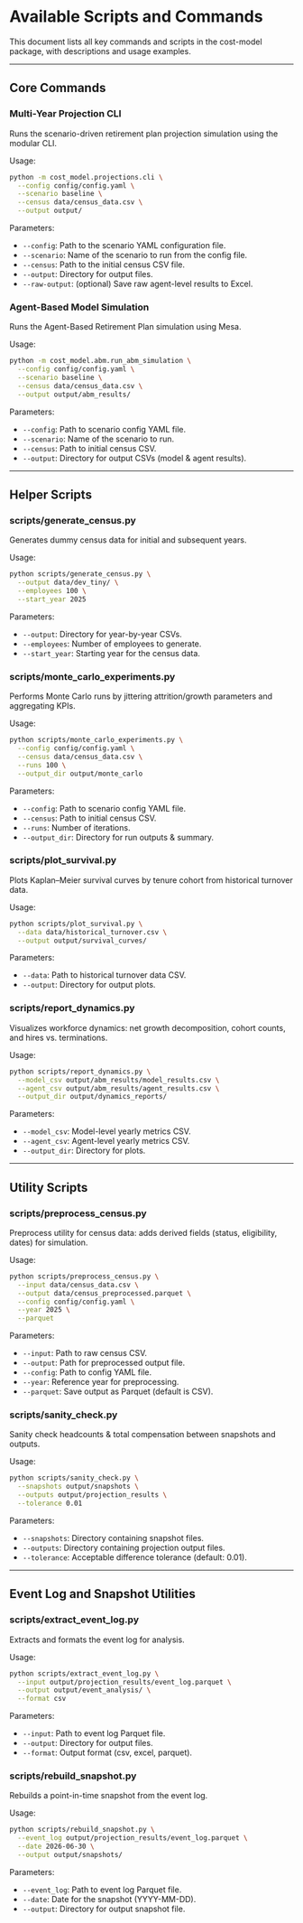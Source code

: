 # Available Scripts and Commands

This document lists all key commands and scripts in the cost-model package, with descriptions and usage examples.

---

## Core Commands

### Multi-Year Projection CLI

Runs the scenario-driven retirement plan projection simulation using the modular CLI.

Usage:
```bash
python -m cost_model.projections.cli \
  --config config/config.yaml \
  --scenario baseline \
  --census data/census_data.csv \
  --output output/
```

Parameters:
- `--config`: Path to the scenario YAML configuration file.
- `--scenario`: Name of the scenario to run from the config file.
- `--census`: Path to the initial census CSV file.
- `--output`: Directory for output files.
- `--raw-output`: (optional) Save raw agent-level results to Excel.

### Agent-Based Model Simulation

Runs the Agent-Based Retirement Plan simulation using Mesa.

Usage:
```bash
python -m cost_model.abm.run_abm_simulation \
  --config config/config.yaml \
  --scenario baseline \
  --census data/census_data.csv \
  --output output/abm_results/
```

Parameters:
- `--config`: Path to scenario config YAML file.
- `--scenario`: Name of the scenario to run.
- `--census`: Path to initial census CSV.
- `--output`: Directory for output CSVs (model & agent results).

---

## Helper Scripts

### scripts/generate_census.py

Generates dummy census data for initial and subsequent years.

Usage:
```bash
python scripts/generate_census.py \
  --output data/dev_tiny/ \
  --employees 100 \
  --start_year 2025
```

Parameters:
- `--output`: Directory for year-by-year CSVs.
- `--employees`: Number of employees to generate.
- `--start_year`: Starting year for the census data.

### scripts/monte_carlo_experiments.py

Performs Monte Carlo runs by jittering attrition/growth parameters and aggregating KPIs.

Usage:
```bash
python scripts/monte_carlo_experiments.py \
  --config config/config.yaml \
  --census data/census_data.csv \
  --runs 100 \
  --output_dir output/monte_carlo
```

Parameters:
- `--config`: Path to scenario config YAML file.
- `--census`: Path to initial census CSV.
- `--runs`: Number of iterations.
- `--output_dir`: Directory for run outputs & summary.

### scripts/plot_survival.py

Plots Kaplan–Meier survival curves by tenure cohort from historical turnover data.

Usage:
```bash
python scripts/plot_survival.py \
  --data data/historical_turnover.csv \
  --output output/survival_curves/
```

Parameters:
- `--data`: Path to historical turnover data CSV.
- `--output`: Directory for output plots.

### scripts/report_dynamics.py

Visualizes workforce dynamics: net growth decomposition, cohort counts, and hires vs. terminations.

Usage:
```bash
python scripts/report_dynamics.py \
  --model_csv output/abm_results/model_results.csv \
  --agent_csv output/abm_results/agent_results.csv \
  --output_dir output/dynamics_reports/
```

Parameters:
- `--model_csv`: Model-level yearly metrics CSV.
- `--agent_csv`: Agent-level yearly metrics CSV.
- `--output_dir`: Directory for plots.

---

## Utility Scripts

### scripts/preprocess_census.py

Preprocess utility for census data: adds derived fields (status, eligibility, dates) for simulation.

Usage:
```bash
python scripts/preprocess_census.py \
  --input data/census_data.csv \
  --output data/census_preprocessed.parquet \
  --config config/config.yaml \
  --year 2025 \
  --parquet
```

Parameters:
- `--input`: Path to raw census CSV.
- `--output`: Path for preprocessed output file.
- `--config`: Path to config YAML file.
- `--year`: Reference year for preprocessing.
- `--parquet`: Save output as Parquet (default is CSV).

### scripts/sanity_check.py

Sanity check headcounts & total compensation between snapshots and outputs.

Usage:
```bash
python scripts/sanity_check.py \
  --snapshots output/snapshots \
  --outputs output/projection_results \
  --tolerance 0.01
```

Parameters:
- `--snapshots`: Directory containing snapshot files.
- `--outputs`: Directory containing projection output files.
- `--tolerance`: Acceptable difference tolerance (default: 0.01).

---

## Event Log and Snapshot Utilities

### scripts/extract_event_log.py

Extracts and formats the event log for analysis.

Usage:
```bash
python scripts/extract_event_log.py \
  --input output/projection_results/event_log.parquet \
  --output output/event_analysis/ \
  --format csv
```

Parameters:
- `--input`: Path to event log Parquet file.
- `--output`: Directory for output files.
- `--format`: Output format (csv, excel, parquet).

### scripts/rebuild_snapshot.py

Rebuilds a point-in-time snapshot from the event log.

Usage:
```bash
python scripts/rebuild_snapshot.py \
  --event_log output/projection_results/event_log.parquet \
  --date 2026-06-30 \
  --output output/snapshots/
```

Parameters:
- `--event_log`: Path to event log Parquet file.
- `--date`: Date for the snapshot (YYYY-MM-DD).
- `--output`: Directory for output snapshot file.
